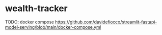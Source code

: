 # wealth-tracker

TODO:
docker compose https://github.com/davidefiocco/streamlit-fastapi-model-serving/blob/main/docker-compose.yml
